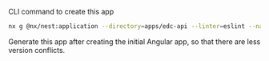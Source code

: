 CLI command to create this app

```bash
nx g @nx/nest:application --directory=apps/edc-api --linter=eslint --name=edc-api --strict=true --tags="type:app, domain:api" --unitTestRunner=jest --e2eTestRunner=jest --useProjectJson=true
```

Generate this app after creating the initial Angular app, so that there are less version conflicts.
